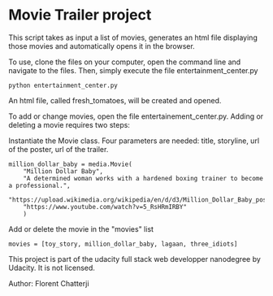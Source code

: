 # Movie Trailer project

This script takes as input a list of movies, generates an html file displaying those movies and automatically opens it in the browser.

To use, clone the files on your computer, open the command line and navigate to the files. Then, simply execute the file entertainment_center.py

    python entertainment_center.py

An html file, called fresh_tomatoes, will be created and opened. 

To add or change movies, open the file entertainement_center.py. Adding or deleting a movie requires two steps:

Instantiate the Movie class. Four parameters are needed: title, storyline, url of the poster, url of the trailer. 


    million_dollar_baby = media.Movie(
        "Million Dollar Baby",
        "A determined woman works with a hardened boxing trainer to become a professional.",
        "https://upload.wikimedia.org/wikipedia/en/d/d3/Million_Dollar_Baby_poster.jpg",
        "https://www.youtube.com/watch?v=5_RsHRmIRBY"
        )


Add or delete the movie in the "movies" list


    movies = [toy_story, million_dollar_baby, lagaan, three_idiots]


This project is part of the udacity full stack web developper nanodegree by Udacity. It is not licensed.


Author: Florent Chatterji
